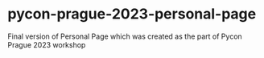 # pycon-prague-2023-personal-page
Final version of Personal Page which was created as the part of Pycon Prague 2023 workshop
